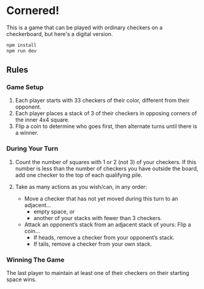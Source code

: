 # Cornered!

This is a game that can be played with ordinary checkers on a checkerboard, but here's a digital version.

```bash
npm install
npm run dev
```

## Rules

### Game Setup

1. Each player starts with 33 checkers of their color, different from their opponent.
2. Each player places a stack of 3 of their checkers in opposing corners of the inner 4x4 square.
3. Flip a coin to determine who goes first, then alternate turns until there is a winner.

### During Your Turn

1. Count the number of squares with 1 or 2 (not 3) of your checkers. If this number is less than the number of checkers you have outside the board, add one checker to the top of each qualifying pile.
2. Take as many actions as you wish/can, in any order:

   - Move a checker that has not yet moved during this turn to an adjacent...
     - empty space, or
     - another of your stacks with fewer than 3 checkers.
   - Attack an opponent’s stack from an adjacent stack of yours: Flip a coin...
     - If heads, remove a checker from your opponent’s stack.
     - If tails, remove a checker from your own stack.

### Winning The Game

The last player to maintain at least one of their checkers on their starting space wins.
